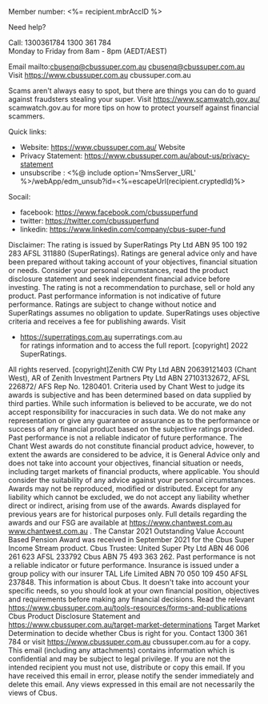 Member number: <%=  recipient.mbrAccID %>

	
  
Need help? 

Call: 1300361784 1300 361 784  
Monday to Friday from 8am - 8pm (AEDT/AEST) 
	
Email  mailto:cbusenq@cbussuper.com.au cbusenq@cbussuper.com.au 	
Visit  https://www.cbussuper.com.au cbussuper.com.au 	

  
Scams aren't always easy to spot, but there are things you can do to guard against fraudsters stealing your super. 
Visit  https://www.scamwatch.gov.au/ scamwatch.gov.au  for more tips on how to protect yourself against financial scammers. 	


Quick links:
- Website: https://www.cbussuper.com.au/ Website  
- Privacy Statement: https://www.cbussuper.com.au/about-us/privacy-statement   
- unsubscribe : <%@ include option='NmsServer_URL' %>/webApp/edm_unsub?id=<%=escapeUrl(recipient.cryptedId)%> 

Socail: 
- facebook: https://www.facebook.com/cbussuperfund  
- twitter: https://twitter.com/cbussuperfund  
- linkedin: https://www.linkedin.com/company/cbus-super-fund 

Disclaimer: 
The rating is issued by SuperRatings Pty Ltd ABN 95 100 192 283 AFSL 311880 (SuperRatings). Ratings are general advice only and have been prepared without taking account of your objectives, financial situation or needs. Consider your personal circumstances, read the product disclosure statement and seek independent financial advice before investing. The rating is not a recommendation to purchase, sell or hold any product. Past performance information is not indicative of future performance. Ratings are subject to change without notice and SuperRatings assumes no obligation to update. SuperRatings uses objective criteria and receives a fee for publishing awards. 
Visit
- https://superratings.com.au superratings.com.au  
for ratings information and to access the full report. [copyright] 2022 SuperRatings. 

All rights reserved. 
[copyright]Zenith CW Pty Ltd ABN 20639121403 (Chant West), AR of Zenith Investment Partners Pty Ltd ABN 27103132672, AFSL 226872/ AFS Rep No. 1280401. Criteria used by Chant West to judge its awards is subjective and has been determined based on data supplied by third parties. While such information is believed to be accurate, we do not accept responsibility for inaccuracies in such data. We do not make any representation or give any guarantee or assurance as to the performance or success of any financial product based on the subjective ratings provided. Past performance is not a reliable indicator of future performance. The Chant West awards do not constitute financial product advice, however, to extent the awards are considered to be advice, it is General Advice only and does not take into account your objectives, financial situation or needs, including target markets of financial products, where applicable. You should consider the suitability of any advice against your personal circumstances. Awards may not be reproduced, modified or distributed. Except for any liability which cannot be excluded, we do not accept any liability whether direct or indirect, arising from use of the awards. Awards displayed for previous years are for historical purposes only. Full details regarding the awards and our FSG are available at  https://www.chantwest.com.au www.chantwest.com.au . 
The Canstar 2021 Outstanding Value Account Based Pension Award was received in September 2021 for the Cbus Super Income Stream product. 
Cbus Trustee: United Super Pty Ltd ABN 46 006 261 623 AFSL 233792 Cbus ABN 75 493 363 262. Past performance is not a reliable indicator or future performance. 
Insurance is issued under a group policy with our insurer TAL Life Limited ABN 70 050 109 450 AFSL 237848. This information is about Cbus. It doesn't take into account your specific needs, so you should look at your own financial position, objectives and requirements before making any financial decisions. Read the relevant  https://www.cbussuper.com.au/tools-resources/forms-and-publications Cbus Product Disclosure Statement  and  https://www.cbussuper.com.au/target-market-determinations Target Market Determination  to decide whether Cbus is right for you. Contact 1300 361 784  or visit  https://www.cbussuper.com.au cbussuper.com.au  for a copy. 
This email (including any attachments) contains information which is confidential and may be subject to legal privilege. If you are not the intended recipient you must not use, distribute or copy this email. 
If you have received this email in error, please notify the sender immediately and delete this email. 
Any views expressed in this email are not necessarily the views of Cbus.